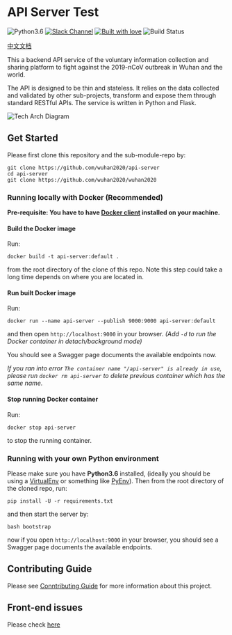 # API Server Test

![Python3.6](https://img.shields.io/badge/python-3.6-green.svg?style=flat-square&logo=python&colorB=blue)
[![Slack Channel](https://img.shields.io/badge/Slack%20Channel-%23api--server-green.svg?style=flat-square&colorB=blue)](https://app.slack.com/client/TT5U1VCPQ/CT3V5CDKJ)
[![Built with love](https://img.shields.io/badge/BUILT%20WITH-LOVE-orange?style=flat-square)](https://img.shields.io/badge/BUILT%20WITH-LOVE-orange?style=flat-square&logo=love)
![Build Status](https://github.com/wuhan2020/api-server/workflows/Tests%20on%20Pull%20Requests%20and%20Master/badge.svg?branch=master&event=push)

[中文文档](README-cn.md)

This a backend API service of the voluntary information collection and sharing platform to fight against the 2019-nCoV outbreak in Wuhan and the world. 

The API is designed to be thin and stateless. It relies on the data collected and validated by other sub-projects, transform and expose them through standard RESTful APIs. The service is written in Python and Flask.

![Tech Arch Diagram](https://www.lucidchart.com/publicSegments/view/6ab27659-257a-44ce-a478-46dad3328b9c/image.png)

## Get Started

Please first clone this repository and the sub-module-repo by:

```
git clone https://github.com/wuhan2020/api-server
cd api-server
git clone https://github.com/wuhan2020/wuhan2020
```

### Running locally with Docker (Recommended)

**Pre-requisite: You have to have [Docker client](https://www.docker.com/products/docker-desktop) installed on your machine.**

#### Build the Docker image

Run:
```
docker build -t api-server:default .
```
from the root directory of the clone of this repo. Note this step could take a long time depends on where you are located in.

#### Run built Docker image

Run:
```
docker run --name api-server --publish 9000:9000 api-server:default 
```
and then open `http://localhost:9000` in your browser. _(Add `-d` to run the Docker container in detach/background mode)_

You should see a Swagger page documents the available endpoints now.

_If you ran into error `The container name "/api-server" is already in use`, please run `docker rm api-server` to delete previous container which has the same name._

#### Stop running Docker container

Run:
```
docker stop api-server 
```
to stop the running container.

### Running with your own Python environment

Please make sure you have **Python3.6** installed, (ideally you should be using a [VirtualEnv](https://docs.python.org/3.6/tutorial/venv.html)
or something like [PyEnv](https://github.com/pyenv/pyenv)). Then from the root directory of the cloned repo, run:

```
pip install -U -r requirements.txt
```

and then start the server by:

```
bash bootstrap
```
now if you open `http://localhost:9000` in your browser, you should see a Swagger page documents the available endpoints.

## Contributing Guide

Please see [Conntributing Guide](CONTRIBUTING.md) for more information about this project.

## Front-end issues

Please check [here](https://github.com/wuhan2020/front-pages/issues)
